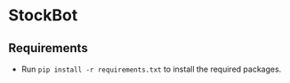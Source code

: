 # StockBot


## Requirements
- Run `pip install -r requirements.txt` to install the required packages.
